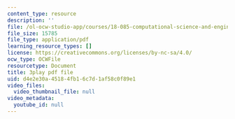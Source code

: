 ```yaml
---
content_type: resource
description: ''
file: /ol-ocw-studio-app/courses/18-085-computational-science-and-engineering-i-fall-2008/d4e2e30a45184fb16c7d1af58c0f89e1_StbJIv49Aco.pdf
file_size: 15785
file_type: application/pdf
learning_resource_types: []
license: https://creativecommons.org/licenses/by-nc-sa/4.0/
ocw_type: OCWFile
resourcetype: Document
title: 3play pdf file
uid: d4e2e30a-4518-4fb1-6c7d-1af58c0f89e1
video_files:
  video_thumbnail_file: null
video_metadata:
  youtube_id: null
---
```

